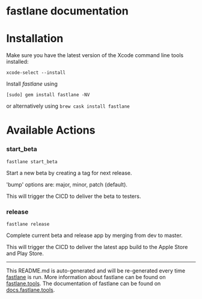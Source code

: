fastlane documentation
================
# Installation

Make sure you have the latest version of the Xcode command line tools installed:

```
xcode-select --install
```

Install _fastlane_ using
```
[sudo] gem install fastlane -NV
```
or alternatively using `brew cask install fastlane`

# Available Actions
### start_beta
```
fastlane start_beta
```
Start a new beta by creating a tag for next release.

'bump' options are: major, minor, patch (default).

This will trigger the CICD to deliver the beta to testers.
### release
```
fastlane release
```
Complete current beta and release app by merging from dev to master.

This will trigger the CICD to deliver the latest app build to the Apple Store and Play Store.

----

This README.md is auto-generated and will be re-generated every time [fastlane](https://fastlane.tools) is run.
More information about fastlane can be found on [fastlane.tools](https://fastlane.tools).
The documentation of fastlane can be found on [docs.fastlane.tools](https://docs.fastlane.tools).
